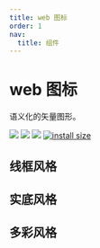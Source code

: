```yaml
---
title: web 图标
order: 1
nav:
  title: 组件
---
```


# web 图标

语义化的矢量图形。

[icon-react-npm-url]: https://www.npmjs.com/package/@catpawx/icons-react

[![](https://img.shields.io/npm/v/@catpawx/icons-react.svg)][icon-react-npm-url]
[![](https://img.shields.io/npm/dm/@catpawx/icons-react.svg)][icon-react-npm-url]
[![](https://img.shields.io/badge/language-typescript-blue.svg)](https://www.typescriptlang.org/)
[![install size](https://packagephobia.com/badge?p=@catpawx/icons-react)](https://packagephobia.com/result?p=@catpawx/icons-react)

<!-- ```tsx
/**
 * defaultShowCode: true
 */
import React from 'react'
import { ApartmentOutline } from '@catpawx/icons-react'

export default () => {
  return (
    <span style={{ color: '#098', fontSize: 40 }}>
      <ApartmentOutline
        onClick={() => {
          console.log('onClick')
        }}
      />
    </span>
  )
}
``` -->

## 线框风格

<code compact inline src="./icon-web/outline.tsx"></code>

## 实底风格

<code compact inline src="./icon-web/fill.tsx"></code>

## 多彩风格

<code compact inline src="./icon-web/colours.tsx"></code>
